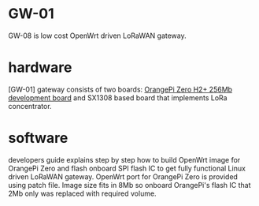 # GW-01
GW-08 is low cost OpenWrt driven LoRaWAN gateway.

# hardware
[GW-01] gateway consists of two boards:
[OrangePi Zero H2+ 256Mb development board] and SX1308 based board that implements LoRa concentrator.

# software 
developers guide explains step by step how to build OpenWrt image for OrangePi Zero and flash onboard SPI flash IC to get 
fully functional Linux driven LoRaWAN gateway. OpenWrt port for OrangePi Zero is provided using patch file.
Image size fits in 8Mb so onboard OrangePi's flash IC that 2Mb only was replaced with required volume.

[OrangePi Zero H2+ 256Mb development board]: http://www.orangepi.org/orangepizero/

[GW-08]: https://www.wireless-road.com/product-page/gw-01

